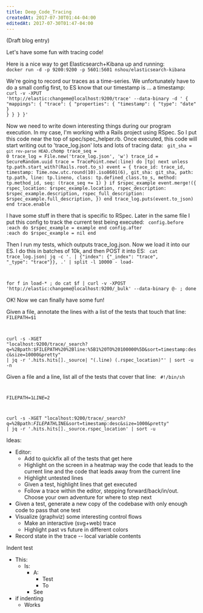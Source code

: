 ```yaml
---
title: Deep_Code_Tracing
createdAt: 2017-07-30T01:44-04:00
editedAt: 2017-07-30T01:47-04:00
---
```


(Draft blog entry)

Let's have some fun with tracing code!

Here is a nice way to get Elasticsearch+Kibana up and running:
<code>
docker run -d -p 9200:9200 -p 5601:5601 nshou/elasticsearch-kibana
</code>

We're going to record our traces as a time-series. We unfortunately have to do a small config first, to ES know that our timestamp is ... a timestamp:
<code>
curl -v -XPUT 'http://elastic:changeme@localhost:9200/trace' --data-binary -d '
{
  "mappings": {
    "trace": {
      "properties": {
        "timestamp": {
          "type": "date"
        }
      }
    }
  }
}'
</code>

Now we need to write down interesting things during our program execution. In my case, I'm working with a Rails project using RSpec. So I put this code near the top of spec/spec_helper.rb. Once executed, this code will start writing out to 'trace_log.json' lots and lots of tracing data:
<code>
git_sha = `git rev-parse HEAD`.chomp
trace_seq = 0
trace_log = File.new('trace_log.json', 'w')
trace_id = SecureRandom.uuid
trace = TracePoint.new(:line) do |tp|
  next unless tp.path.start_with?(Rails.root.to_s)
  event = {
    trace_id: trace_id,
    timestamp: Time.now.utc.round(10).iso8601(6),
    git_sha: git_sha,
    path: tp.path,
    line: tp.lineno,
    class: tp.defined_class.to_s,
    method: tp.method_id,
    seq: (trace_seq += 1)
  }
  if $rspec_example
    event.merge!({
      rspec_location: $rspec_example.location,
      rspec_description: $rspec_example.description,
      rspec_full_description: $rspec_example.full_description,
    })
  end
  trace_log.puts(event.to_json)
end
trace.enable
</code>

I have some stuff in there that is specific to RSpec. Later in the same file I put this config to track the current test being executed:
<code>
config.before :each do
  $rspec_example = example
end
config.after :each do
  $rspec_example = nil
end
</code>

Then I run my tests, which outputs trace_log.json. Now we load it into our ES. I do this in batches of 10k, and then POST it into ES:
<code>
cat trace_log.json| jq -c '. | {"index": {"_index": "trace", "_type": "trace"}}, .' | split -l 10000 - load-

for f in load-* ; do cat $f | curl -v -XPOST 'http://elastic:changeme@localhost:9200/_bulk' --data-binary @- ; done
</code>

OK! Now we can finally have some fun!

Given a file, annotate the lines with a list of the tests that touch that line:
<code>
FILEPATH=$1

curl -s -XGET "localhost:9200/trace/_search?q=%2Bpath:$FILEPATH%20%2Bline:%5B1%20TO%20100000%5D&sort=timestamp:desc&size=10000&pretty" | jq -r '.hits.hits[]._source| "\(.line) \(.rspec_location)"' | sort -u -n
</code>

Given a file and a line, list all of the tests that cover that line:
<code>
#!/bin/sh

FILEPATH=$1
LINE=$2

curl -s -XGET "localhost:9200/trace/_search?q=%2Bpath:$FILEPATH%20%2Bline:$LINE&sort=timestamp:desc&size=1000&pretty" | jq -r '.hits.hits[]._source.rspec_location' | sort -u
</code>

Ideas:
* Editor:
  * Add to quickfix all of the tests that get here
  * Highlight on the screen in a heatmap way the code that leads to the current line and the code that leads away from the current line
  * Highlight untested lines
  * Given a test, highlight lines that get executed
  * Follow a trace within the editor, stepping forward/back/in/out. Choose your own adventure for where to step next
* Given a test, generate a new copy of the codebase with only enough code to pass that one test
* Visualize (graphviz) some interesting control flows
  * Make an interactive (svg+web) trace
  * Highlight past vs future in different colors
* Record state in the trace -- local variable contents

Indent test

* This:
  * Is:
    * A:
      * Test
      * To
    * See
* if indenting
    * Works

